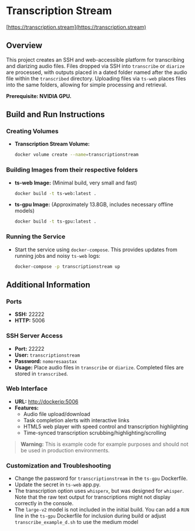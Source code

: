 
# Transcription Stream
[https://transcription.stream](https://transcription.stream)

## Overview
This project creates an SSH and web-accessible platform for transcribing and diarizing audio files. Files dropped via SSH into `transcribe` or `diarize` are processed, with outputs placed in a dated folder named after the audio file within the `transcribed` directory. Uploading files via `ts-web` places files into the same folders, allowing for simple processing and retrieval.

**Prerequisite: NVIDIA GPU.**

## Build and Run Instructions

### Creating Volumes
- **Transcription Stream Volume:**
  ```bash
  docker volume create --name=transcriptionstream
  ```

### Building Images from their respective folders
- **ts-web Image:** (Minimal build, very small and fast)
  ```bash
  docker build -t ts-web:latest .
  ```
- **ts-gpu Image:** (Approximately 13.8GB, includes necessary offline models)
  ```bash
  docker build -t ts-gpu:latest .
  ```

### Running the Service
- Start the service using `docker-compose`. This provides updates from running jobs and  noisy `ts-web` logs:
  ```bash
  docker-compose -p transcriptionstream up
  ```

## Additional Information

### Ports
- **SSH:** 22222
- **HTTP:** 5006

### SSH Server Access
- **Port:** 22222
- **User:** `transcriptionstream`
- **Password:** `nomoresaastax`
- **Usage:** Place audio files in `transcribe` or `diarize`. Completed files are stored in `transcribed`.

### Web Interface
- **URL:** [http://dockerip:5006](http://dockerip:5006)
- **Features:**
  - Audio file upload/download
  - Task completion alerts with interactive links
  - HTML5 web player with speed control and transcription highlighting
  - Time-synced transcription scrubbing/highlighting/scrolling

> **Warning:** This is example code for example purposes and should not be used in production environments.

### Customization and Troubleshooting
- Change the password for `transcriptionstream` in the `ts-gpu` Dockerfile.
- Update the secret in `ts-web` app.py.
- The transcription option uses `whisperx`, but was designed for `whisper`. Note that the raw text output for transcriptions might not display correctly in the console.
- The `large-v2` model is not included in the initial build. You can add a `RUN` line in the `ts-gpu` Dockerfile for inclusion during build or adjust `transcribe_example_d.sh` to use the medium model
